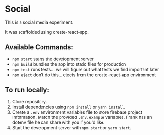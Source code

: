 # Social

This is a social media experiment.

It was scaffolded using create-react-app.

## Available Commands:

* `npm start` starts the development server
* `npm build` bundles the app into static files for production
* `npm test` runs tests... we will figure out what tests we find important later
* `npm eject` don't do this... ejects from the create-react-app environment

## To run locally:

1.  Clone repository.
1.  Install dependencies using `npm install` or `yarn install`.
1.  Create a `.env` environment variables file to store firebase project information. Match the provided `.env.example` variables. Frank has an dotenv file he can share with you if you'd like.
1.  Start the development server with `npm start` or `yarn start`.
